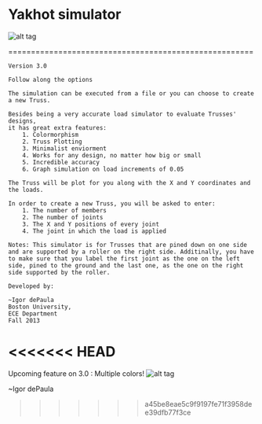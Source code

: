 Yakhot simulator 
==========================

![alt tag](http://www.bu.edu/me/files/images/people/yakhot.jpg)

======================================================

    Version 3.0

    Follow along the options

    The simulation can be executed from a file or you can choose to create
    a new Truss.

	Besides being a very accurate load simulator to evaluate Trusses' designs,
	it has great extra features:
		1. Colormorphism
		2. Truss Plotting 
		3. Minimalist enviorment
		4. Works for any design, no matter how big or small
		5. Incredible accuracy 
		6. Graph simulation on load increments of 0.05
	
    The Truss will be plot for you along with the X and Y coordinates and
    the loads.

    In order to create a new Truss, you will be asked to enter:
        1. The number of members
        2. The number of joints
        3. The X and Y positions of every joint
        4. The joint in which the load is applied

    Notes: This simulator is for Trusses that are pined down on one side
    and are supported by a roller on the right side. Additinally, you have
    to make sure that you label the first joint as the one on the left
    side, pined to the ground and the last one, as the one on the right
    side supported by the roller.
    
    Developed by:

    ~Igor dePaula
    Boston University,
    ECE Department
    Fall 2013



<<<<<<< HEAD
=======
Upcoming feature on 3.0 : Multiple colors!
![alt tag](https://raw.github.com/igorp1/MATLAB-projects/master/Yakhot%20Simulator/UpcomingFeature.png)

~Igor dePaula
>>>>>>> a45be8eae5c9f9197fe71f3958dee39dfb77f3ce
